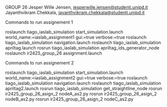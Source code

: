 GROUP 26
Jesper Wille Jensen, jesperwille.jensen@studenti.unipd.it
Jayanthvikram Chekkala, jayanthvikram.chekkala@studenti.unipd.it

Commands to run assignement 1

roslaunch tiago_iaslab_simulation start_simulation.launch world_name:=iaslab_assignment1 gui:=true verbose:=true
roslaunch tiago_iaslab_simulation navigation.launch
roslaunch tiago_iaslab_simulation apriltag.launch
rosrun tiago_iaslab_simulation apriltag_ids_generator_node
roslaunch ir2425_group_26 assignment.launch


Commands to run assignement 2

roslaunch tiago_iaslab_simulation start_simulation.launch world_name:=iaslab_assignment2 gui:=true verbose:=true
roslaunch tiago_iaslab_simulation navigation.launch
roslaunch tiago_iaslab_simulation apriltag2.launch
rosrun tiago_iaslab_simulation get_straightline_node
rosrun ir2425_group_26_asign_2 nodeA_as2.py
rosrun ir2425_group_26_asign_2 nodeB_as2.py
rosrun ir2425_group_26_asign_2 nodeC_as2.py